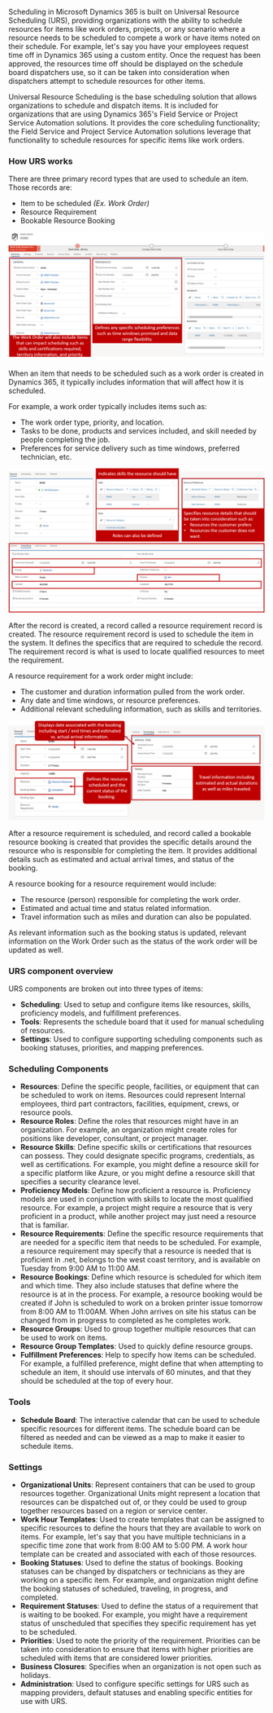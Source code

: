 Scheduling in Microsoft Dynamics 365 is built on Universal Resource Scheduling (URS), providing organizations with the ability to schedule resources for items like work orders, projects, or any scenario where a resource needs to be scheduled to compete a work or have items noted on their schedule. For example, let's say you have your employees request time off in Dynamics 365 using a custom entity. Once the request has been approved, the resources time off should be displayed on the schedule board dispatchers use, so it can be taken into consideration when dispatchers attempt to schedule resources for other items.

Universal Resource Scheduling is the base scheduling solution that allows organizations to schedule and dispatch items. It is included for organizations that are using Dynamics 365's Field Service or Project Service Automation solutions. It provides the core scheduling functionality; the Field Service and Project Service Automation solutions leverage that functionality to schedule resources for specific items like work orders.

### How URS works

There are three primary record types that are used to schedule an item. 
Those records are:

-   Item to be scheduled *(Ex. Work Order)*
-   Resource Requirement
-   Bookable Resource Booking

![Work Order Window](../media/URS-Unit1-1.png)

When an item that needs to be scheduled such as a work order is created in Dynamics 365, it typically includes information that will affect how it is scheduled.

For example, a work order typically includes items such as:

-   The work order type, priority, and location.
-   Tasks to be done, products and services included, and skill needed by people completing the job.
-   Preferences for service delivery such as time windows, preferred technician, etc.

![Skills Window](../media/URS-Unit1-2.png)

After the record is created, a record called a resource requirement record is created. The resource requirement record is used to schedule the item in the system. It defines the specifics that are required to schedule the record. The requirement record is what is used to locate qualified resources to meet the requirement.

A resource requirement for a work order might include:
-   The customer and duration information pulled from the work order.
-   Any date and time windows, or resource preferences.
-   Additional relevant scheduling information, such as skills and territories.

![Resource Required Window](../media/URS-Unit1-3.png)

After a resource requirement is scheduled, and record called a bookable resource booking is created that provides the specific details around the resource who is responsible for completing the item. It provides additional details such as estimated and actual arrival times, and status of the booking.

A resource booking for a resource requirement would include:
-   The resource (person) responsible for completing the work order.
-   Estimated and actual time and status related information.
-   Travel information such as miles and duration can also be populated.

As relevant information such as the booking status is updated, relevant information on the Work Order such as the status of the work order will be updated as well.

### URS component overview

URS components are broken out into three types of items:

-   **Scheduling**: Used to setup and configure items like resources, skills, proficiency models, and fulfillment preferences.
-   **Tools**: Represents the schedule board that it used for manual scheduling of resources.
-   **Settings**: Used to configure supporting scheduling components such as booking statuses, priorities, and mapping preferences.

### Scheduling Components

-   **Resources**: Define the specific people, facilities, or equipment that can be scheduled to work on items. Resources could represent Internal employees, third part contractors, facilities, equipment, crews, or resource pools.
-   **Resource Roles**: Define the roles that resources might have in an organization. For example, an organization might create roles for positions like developer, consultant, or project manager.
-   **Resource Skills**: Define specific skills or certifications that resources can possess. They could designate specific programs, credentials, as well as certifications. For example, you might define a resource skill for a specific platform like Azure, or you might define a resource skill that specifies a security clearance level.
-   **Proficiency Models**: Define how proficient a resource is. Proficiency models are used in conjunction with skills to locate the most qualified resource. For example, a project might require a resource that is very proficient in a product, while another project may just need a resource that is familiar.
-   **Resource Requirements**: Define the specific resource requirements that are needed for a specific item that needs to be scheduled. For example, a resource requirement may specify that a resource is needed that is proficient in .net, belongs to the west coast territory, and is available on Tuesday from 9:00 AM to 11:00 AM.
-   **Resource Bookings**: Define which resource is scheduled for which item and which time. They also include statuses that define where the resource is at in the process. For example, a resource booking would be created if John is scheduled to work on a broken printer issue tomorrow from 8:00 AM to 11:00AM. When John arrives on site his status can be changed from in progress to completed as he completes work.
-   **Resource Groups**: Used to group together multiple resources that can be used to work on items.
-   **Resource Group Templates**: Used to quickly define resource groups.
-   **Fulfillment Preferences**: Help to specify how items can be scheduled. For example, a fulfilled preference, might define that when attempting to schedule an item, it should use intervals of 60 minutes, and that they should be scheduled at the top of every hour.

### Tools

-   **Schedule Board**: The interactive calendar that can be used to schedule specific resources for different items. The schedule board can be filtered as needed and can be viewed as a map to make it easier to schedule items.

### Settings

-   **Organizational Units**: Represent containers that can be used to group resources together. Organizational Units might represent a location that resources can be dispatched out of, or they could be used to group together resources based on a region or service center.
-   **Work Hour Templates**: Used to create templates that can be assigned to specific resources to define the hours that they are available to work on items. For example, let's say that you have multiple technicians in a specific time zone that work from 8:00 AM to 5:00 PM. A work hour template can be created and associated with each of those resources.
-   **Booking Statuses**: Used to define the status of bookings. Booking statuses can be changed by dispatchers or technicians as they are working on a specific item. For example, and organization might define the booking statuses of scheduled, traveling, in progress, and completed.
-   **Requirement Statuses**: Used to define the status of a requirement that is waiting to be booked. For example, you might have a requirement status of unscheduled that specifies they specific requirement has yet to be scheduled.
-   **Priorities**: Used to note the priority of the requirement. Priorities can be taken into consideration to ensure that items with higher priorities are scheduled with items that are considered lower priorities.
-   **Business Closures**: Specifies when an organization is not open such as holidays.
-   **Administration**: Used to configure specific settings for URS such as mapping providers, default statuses and enabling specific entities for use with URS.
